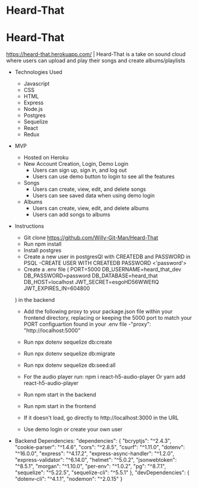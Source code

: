 # Heard-That


# Heard-That
https://heard-that.herokuapp.com/ |
Heard-That is a take on sound cloud where users can upload and play their songs and create albums/playlists

* Technologies Used
  * Javascript
  * CSS
  * HTML
  * Express
  * Node.js
  * Postgres
  * Sequelize
  * React
  * Redux


* MVP
  * Hosted on Heroku
  * New Account Creation, Login, Demo Login
    * Users can sign up, sign in, and log out
    * Users can use demo button to login to see all the features
  * Songs
    * Users can create, view, edit, and delete songs
    * Users can see saved data when using demo login
  * Albums
    * Users can create, view, edit, and delete albums
    * Users can add songs to albums

* Instructions
  * Git clone https://github.com/Willy-Git-Man/Heard-That
  * Run npm install
  * Install postgres
  * Create a new user in postgresQl with CREATEDB and PASSWORD in PSQL
    -CREATE USER <username> WITH CREATEDB PASSWORD <'password'>
  * Create a .env file (
PORT=5000
DB_USERNAME=heard_that_dev
DB_PASSWORD=password
DB_DATABASE=heard_that
DB_HOST=localhost
JWT_SECRET=esgoHD56WWEfIQ
JWT_EXPIRES_IN=604800



  ) in the backend
  
  * Add the following proxy to your package.json file within your frontend directory, replacing or keeping the 5000 port to match your PORT configuartion found in your .env file
    -"proxy": "http://localhost:5000"
  * Run npx dotenv sequelize db:create
  * Run npx dotenv sequelize db:migrate
  * Run npx dotenv sequelize db:seed:all
  * For the audio player run:
  npm i react-h5-audio-player
Or
yarn add react-h5-audio-player

  * Run npm start in the backend
  * Run npm start in the frontend
  * If it doesn't load, go directly to http://localhost:3000 in the URL
  * Use demo login or create your own user

* Backend Dependencies:
  "dependencies": {
    "bcryptjs": "^2.4.3",
    "cookie-parser": "^1.4.6",
    "cors": "^2.8.5",
    "csurf": "^1.11.0",
    "dotenv": "^16.0.0",
    "express": "^4.17.2",
    "express-async-handler": "^1.2.0",
    "express-validator": "^6.14.0",
    "helmet": "^5.0.2",
    "jsonwebtoken": "^8.5.1",
    "morgan": "^1.10.0",
    "per-env": "^1.0.2",
    "pg": "^8.7.1",
    "sequelize": "^5.22.5",
    "sequelize-cli": "^5.5.1"
  },
  "devDependencies": {
    "dotenv-cli": "^4.1.1",
    "nodemon": "^2.0.15"
  }
